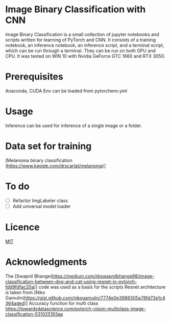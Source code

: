 # Image Binary Classification with CNN
Image Binary Classification is a small collection of jupyter notebooks and scripts written for learning of PyTorch and CNN. It consists of a training notebook, an inference notebook, an inference script, and a terminal script, which can be run through a terminal. They can be run on both GPU and CPU. It was tested on WIN 10 with Nvidia GeForce GTC 1660 and RTX 3050.

# Prerequisites
Anaconda, CUDA
Env can be loaded from pytorchenv.yml

# Usage
Inference can be used for inference of a single image or a folder.

# Data set for training
[Melanoma binary classification (https://www.kaggle.com/drscarlat/melanoma)]

# To do
- [ ] Refactor ImgLabeler class 
- [ ] Add universal model loader

# Licence
[MIT](https://choosealicense.com/licenses/mit/)

# Acknowledgments
The [Swapnil Bhange(https://medium.com/@swapnilbhange98/image-classification-between-dog-and-cat-using-resnet-in-pytorch-fdd9fdfac20a)] code was used as a basis for the scripts
Resnet architecture is taken from [Niko Gamulin(https://gist.github.com/nikogamulin/7774e0e3988305a78fd73e1c4364aded)]
Accuracy function for multi class https://towardsdatascience.com/pytorch-vision-multiclass-image-classification-531025193aa
